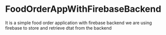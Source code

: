 # FoodOrderAppWithFirebaseBackend
It is a simple food order application with firebase backend
we are using firebase to store and retrieve dtat from the backend
